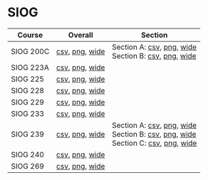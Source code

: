 # SIOG

| Course | Overall | Section |
| ------ | ------- | ------- |
| SIOG 200C | [csv](https://github.com/UCSD-Historical-Enrollment-Data/2023Fall/blob/main/overall/SIOG%20200C.csv), [png](https://raw.githubusercontent.com/UCSD-Historical-Enrollment-Data/2023Fall/main/plot_overall/SIOG%20200C.png), [wide](https://raw.githubusercontent.com/UCSD-Historical-Enrollment-Data/2023Fall/main/plot_overall_wide/SIOG%20200C.png) | Section A: [csv](https://github.com/UCSD-Historical-Enrollment-Data/2023Fall/blob/main/section/SIOG%20200C_A.csv), [png](https://raw.githubusercontent.com/UCSD-Historical-Enrollment-Data/2023Fall/main/plot_section/SIOG%20200C_A.png), [wide](https://raw.githubusercontent.com/UCSD-Historical-Enrollment-Data/2023Fall/main/plot_section_wide/SIOG%20200C_A.png)<br>Section B: [csv](https://github.com/UCSD-Historical-Enrollment-Data/2023Fall/blob/main/section/SIOG%20200C_B.csv), [png](https://raw.githubusercontent.com/UCSD-Historical-Enrollment-Data/2023Fall/main/plot_section/SIOG%20200C_B.png), [wide](https://raw.githubusercontent.com/UCSD-Historical-Enrollment-Data/2023Fall/main/plot_section_wide/SIOG%20200C_B.png) |
| SIOG 223A | [csv](https://github.com/UCSD-Historical-Enrollment-Data/2023Fall/blob/main/overall/SIOG%20223A.csv), [png](https://raw.githubusercontent.com/UCSD-Historical-Enrollment-Data/2023Fall/main/plot_overall/SIOG%20223A.png), [wide](https://raw.githubusercontent.com/UCSD-Historical-Enrollment-Data/2023Fall/main/plot_overall_wide/SIOG%20223A.png) |  |
| SIOG 225 | [csv](https://github.com/UCSD-Historical-Enrollment-Data/2023Fall/blob/main/overall/SIOG%20225.csv), [png](https://raw.githubusercontent.com/UCSD-Historical-Enrollment-Data/2023Fall/main/plot_overall/SIOG%20225.png), [wide](https://raw.githubusercontent.com/UCSD-Historical-Enrollment-Data/2023Fall/main/plot_overall_wide/SIOG%20225.png) |  |
| SIOG 228 | [csv](https://github.com/UCSD-Historical-Enrollment-Data/2023Fall/blob/main/overall/SIOG%20228.csv), [png](https://raw.githubusercontent.com/UCSD-Historical-Enrollment-Data/2023Fall/main/plot_overall/SIOG%20228.png), [wide](https://raw.githubusercontent.com/UCSD-Historical-Enrollment-Data/2023Fall/main/plot_overall_wide/SIOG%20228.png) |  |
| SIOG 229 | [csv](https://github.com/UCSD-Historical-Enrollment-Data/2023Fall/blob/main/overall/SIOG%20229.csv), [png](https://raw.githubusercontent.com/UCSD-Historical-Enrollment-Data/2023Fall/main/plot_overall/SIOG%20229.png), [wide](https://raw.githubusercontent.com/UCSD-Historical-Enrollment-Data/2023Fall/main/plot_overall_wide/SIOG%20229.png) |  |
| SIOG 233 | [csv](https://github.com/UCSD-Historical-Enrollment-Data/2023Fall/blob/main/overall/SIOG%20233.csv), [png](https://raw.githubusercontent.com/UCSD-Historical-Enrollment-Data/2023Fall/main/plot_overall/SIOG%20233.png), [wide](https://raw.githubusercontent.com/UCSD-Historical-Enrollment-Data/2023Fall/main/plot_overall_wide/SIOG%20233.png) |  |
| SIOG 239 | [csv](https://github.com/UCSD-Historical-Enrollment-Data/2023Fall/blob/main/overall/SIOG%20239.csv), [png](https://raw.githubusercontent.com/UCSD-Historical-Enrollment-Data/2023Fall/main/plot_overall/SIOG%20239.png), [wide](https://raw.githubusercontent.com/UCSD-Historical-Enrollment-Data/2023Fall/main/plot_overall_wide/SIOG%20239.png) | Section A: [csv](https://github.com/UCSD-Historical-Enrollment-Data/2023Fall/blob/main/section/SIOG%20239_A.csv), [png](https://raw.githubusercontent.com/UCSD-Historical-Enrollment-Data/2023Fall/main/plot_section/SIOG%20239_A.png), [wide](https://raw.githubusercontent.com/UCSD-Historical-Enrollment-Data/2023Fall/main/plot_section_wide/SIOG%20239_A.png)<br>Section B: [csv](https://github.com/UCSD-Historical-Enrollment-Data/2023Fall/blob/main/section/SIOG%20239_B.csv), [png](https://raw.githubusercontent.com/UCSD-Historical-Enrollment-Data/2023Fall/main/plot_section/SIOG%20239_B.png), [wide](https://raw.githubusercontent.com/UCSD-Historical-Enrollment-Data/2023Fall/main/plot_section_wide/SIOG%20239_B.png)<br>Section C: [csv](https://github.com/UCSD-Historical-Enrollment-Data/2023Fall/blob/main/section/SIOG%20239_C.csv), [png](https://raw.githubusercontent.com/UCSD-Historical-Enrollment-Data/2023Fall/main/plot_section/SIOG%20239_C.png), [wide](https://raw.githubusercontent.com/UCSD-Historical-Enrollment-Data/2023Fall/main/plot_section_wide/SIOG%20239_C.png) |
| SIOG 240 | [csv](https://github.com/UCSD-Historical-Enrollment-Data/2023Fall/blob/main/overall/SIOG%20240.csv), [png](https://raw.githubusercontent.com/UCSD-Historical-Enrollment-Data/2023Fall/main/plot_overall/SIOG%20240.png), [wide](https://raw.githubusercontent.com/UCSD-Historical-Enrollment-Data/2023Fall/main/plot_overall_wide/SIOG%20240.png) |  |
| SIOG 269 | [csv](https://github.com/UCSD-Historical-Enrollment-Data/2023Fall/blob/main/overall/SIOG%20269.csv), [png](https://raw.githubusercontent.com/UCSD-Historical-Enrollment-Data/2023Fall/main/plot_overall/SIOG%20269.png), [wide](https://raw.githubusercontent.com/UCSD-Historical-Enrollment-Data/2023Fall/main/plot_overall_wide/SIOG%20269.png) |  |
